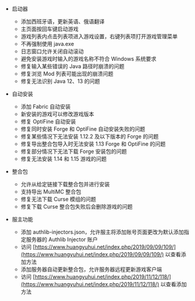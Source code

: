 ---
---

- 启动器
  - 添加西班牙语，更新英语、俄语翻译
  - 主页面按回车键启动游戏
  - 游戏列表内点击列表项进入游戏设置，右键列表项打开游戏管理菜单
  - 不再强制使用 java.exe
  - 日志窗口允许关闭自动滚动
  - 避免安装游戏时输入的游戏名称不符合 Windows 系统要求
  - 修复输入某些错误的 Java 路径时崩溃的问题
  - 修复浏览 Mod 列表可能出现的崩溃问题
  - 修复无法识别 Java 12、13 的问题

- 自动安装
  - 添加 Fabric 自动安装
  - 新安装的游戏可以修改游戏版本
  - 修复 OptiFine 自动安装
  - 修复同时安装 Forge 和 OptiFine 自动安装失败的问题
  - 修复某些情况下无法安装 1.12.2 及以下版本的 Forge 的问题
  - 修复导出整合包导入时无法安装 1.13 Forge 和 OptiFine 的问题
  - 修复部分情况下无法下载 Forge 安装包的问题
  - 修复无法安装 1.14 和 1.15 游戏的问题

- 整合包
  - 允许从给定链接下载整合包并进行安装
  - 支持导出 MultiMC 整合包
  - 修复无法下载 Curse 模组的问题
  - 修复下载 Curse 整合包失败后会删除游戏的问题

- 服主功能
  - 添加 authlib-injectors.json，允许服主将添加账号页面更改为默认添加指定服务器的 Authlib Injector 账户
  - 访问 [https://www.huangyuhui.net/index.php/2019/09/09/109/](https://www.huangyuhui.net/index.php/2019/09/09/109/) 以查看添加方法
  - 添加服务器自动更新整合包，允许服务器远程更新游戏客户端
  - 访问 [https://www.huangyuhui.net/index.php/2019/11/12/118/](https://www.huangyuhui.net/index.php/2019/11/12/118/) 以查看添加方法